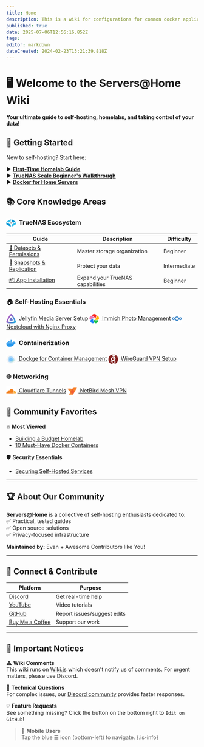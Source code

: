 ```yaml
---
title: Home
description: This is a wiki for configurations for common docker applications as well as setting up apps on TrueNAS Scale
published: true
date: 2025-07-06T12:56:16.852Z
tags: 
editor: markdown
dateCreated: 2024-02-23T13:21:39.818Z
---
```


# 🖥️ Welcome to the Servers@Home Wiki

**Your ultimate guide to self-hosting, homelabs, and taking control of your data!**  



## 🚀 Getting Started
New to self-hosting? Start here:

▶️ **[First-Time Homelab Guide](https://blog.serversatho.me/breaking-the-rules/)**  
▶️ **[TrueNAS Scale Beginner's Walkthrough](/TrueNAS)**  
▶️ **[Docker for Home Servers](/Docker)**  



## 📚 Core Knowledge Areas

### <img src="/truenas-core.png" width="25" style="vertical-align:middle;margin-right:4px"> TrueNAS Ecosystem
| Guide | Description | Difficulty |
|-------|-------------|------------|
| [📁 Datasets & Permissions](https://wiki.serversatho.me/en/TrueNAS#datsets) | Master storage organization | Beginner |
| [🔄 Snapshots & Replication](https://wiki.serversatho.me/en/TrueNAS#data-protection) | Protect your data | Intermediate |
| [📦 App Installation](https://wiki.serversatho.me/en/TrueNAS#apps) | Expand your TrueNAS capabilities | Beginner |

### 🏠 Self-Hosting Essentials
[<img src="/jellyfin.png" width="25" style="vertical-align:middle;margin-right:4px"> Jellyfin Media Server Setup](/jellyfin)
[<img src="/immich.png" width="25" style="vertical-align:middle;margin-right:4px"> Immich Photo Management](/immich)
[<img src="/nextcloud.png" width="25" style="vertical-align:middle;margin-right:4px"> Nextcloud with Nginx Proxy](/nextcloud)

### <img src="/docker.png" width="25" style="vertical-align:middle;margin-right:4px"> Containerization
[<img src="/dockge.png" width="25" style="vertical-align:middle;margin-right:4px"> Dockge for Container Management](/Dockge)
[<img src="/wireguard.png" width="25" style="vertical-align:middle;margin-right:4px"> WireGuard VPN Setup](/wg-easy)

### 🌐 Networking
[<img src="/cloudflare.png" width="25" style="vertical-align:middle;margin-right:4px"> Cloudflare Tunnels](/CloudflareTunnels)
[<img src="/netbird.png" width="25" style="vertical-align:middle;margin-right:4px"> NetBird Mesh VPN](/netbird)



## 🌟 Community Favorites

🔥 **Most Viewed**  
- [Building a Budget Homelab](https://blog.serversatho.me/sourcing-used-parts/)  
- [10 Must-Have Docker Containers](/ravencentric)  

🛡️ **Security Essentials**  
- [Securing Self-Hosted Services](https://blog.serversatho.me/best-vpn-ever/)  
 

---

## 🏆 About Our Community

**Servers@Home** is a collective of self-hosting enthusiasts dedicated to:  
✅ Practical, tested guides  
✅ Open source solutions  
✅ Privacy-focused infrastructure  

**Maintained by:** Evan + Awesome Contributors like You!  

---

## 💬 Connect & Contribute

| Platform | Purpose |
|----------|---------|
| [Discord](https://discord.gg/syvCPcRJnR) | Get real-time help |
| [YouTube](https://www.youtube.com/@ServersatHome) | Video tutorials |
| [GitHub](https://github.com/serversathome/ServersatHome) | Report issues/suggest edits |
| [Buy Me a Coffee](https://www.buymeacoffee.com/serversathome) | Support our work |

---

## 📢 Important Notices

⚠️ **Wiki Comments**  
This wiki runs on [Wiki.js](https://js.wiki/) which doesn't notify us of comments. For urgent matters, please use Discord.

🚨 **Technical Questions**  
For complex issues, our [Discord community](https://discord.gg/syvCPcRJnR) provides faster responses.

💡 **Feature Requests**  
See something missing? Click the button on the bottom right to `Edit on GitHub`!

> 📱 **Mobile Users**  
> Tap the blue ☰ icon (bottom-left) to navigate.
{.is-info}

